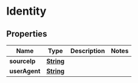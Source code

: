 

# Identity


## Properties

| Name | Type | Description | Notes |
|------------ | ------------- | ------------- | -------------|
|**sourceIp** | [**String**](String.md) |  |  |
|**userAgent** | [**String**](String.md) |  |  |



